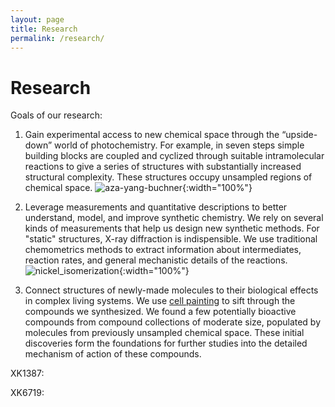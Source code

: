 ```yaml
---
layout: page
title: Research
permalink: /research/
---
```

# Research

<script>
    ChemDoodle.DEFAULT_STYLES.bondLength_2D = 16;
    ChemDoodle.DEFAULT_STYLES.bonds_width_2D = .6;
    ChemDoodle.DEFAULT_STYLES.bonds_saturationWidthAbs_2D = 2.6;
    ChemDoodle.DEFAULT_STYLES.bonds_hashSpacing_2D = 2.5;
    ChemDoodle.DEFAULT_STYLES.atoms_font_size_2D = 10;
    ChemDoodle.DEFAULT_STYLES.atoms_font_families_2D = ['Helvetica', 'Arial', 'sans-serif'];
    ChemDoodle.DEFAULT_STYLES.atoms_displayTerminalCarbonLabels_2D = true;
    ChemDoodle.DEFAULT_STYLES.atoms_useJMOLColors = true;
</script>

Goals of our research:
1. Gain experimental access to new chemical space through the “upside-down” world of photochemistry. For example, in seven steps simple building blocks are coupled and cyclized through suitable intramolecular reactions to give a series of structures with substantially increased structural complexity. These structures occupy unsampled regions of chemical space.
![aza-yang-buchner](/_assets/aza_yang_buchner.png){:width="100%"}


2. Leverage measurements and quantitative descriptions to better understand, model, and improve synthetic chemistry. We rely on several kinds of measurements that help us design new synthetic methods. For "static" structures, X-ray diffraction is indispensible. We use traditional chemometrics methods to extract information about intermediates, reaction rates, and general mechanistic details of the reactions.
![nickel_isomerization](/_assets/isomerization.png){:width="100%"}


3. Connect structures of newly-made molecules to their biological effects in complex living systems. We use [cell painting](https://jump-cellpainting.broadinstitute.org/) to sift through the compounds we synthesized. We found a few potentially bioactive compounds from compound collections of moderate size, populated by molecules from previously unsampled chemical space. These initial discoveries form the foundations for further studies into the detailed mechanism of action of these compounds.



XK1387:
<script>
    let Canvas2 = new ChemDoodle.ViewerCanvas('Canvas2', 150, 150);
    Canvas2.emptyMessage = 'No Data Loaded!';
		let XK1387MolFile = 'XK1387\n  ChemDodl05152312542D 0   0.00000     0.00000     0\n[Insert Comment Here]\n 23 26  0  0  0  0  0  0  0  0  1 V2000\n    1.6276    0.8532    1.0500 C   0  0  0  0  0  0  0  0  0  0  0  0\n   -4.7961    1.2632   -1.0500 C   0  0  0  0  0  0  0  0  0  0  0  0\n   -3.9279    1.7594   -1.0500 O   0  0  0  0  0  0  0  0  0  0  0  0\n   -3.0641    1.2557   -1.0500 C   0  0  0  0  0  0  0  0  0  0  0  0\n   -2.1959    1.7519   -1.0500 C   0  0  0  0  0  0  0  0  0  0  0  0\n   -3.0684    0.2557   -1.0500 C   0  0  0  0  0  0  0  0  0  0  0  0\n   -1.3320    1.2481   -1.0500 C   0  0  0  0  0  0  0  0  0  0  0  0\n   -2.2046   -0.2481   -1.0500 C   0  0  0  0  0  0  0  0  0  0  0  0\n   -1.3364    0.2481   -1.0500 C   0  0  0  0  0  0  0  0  0  0  0  0\n   -0.4726   -0.2557   -1.0500 C   0  0  0  0  0  0  0  0  0  0  0  0\n    0.3956    0.2406   -1.0500 C   0  0  0  0  0  0  0  0  0  0  0  0\n   -0.4769   -1.2557   -1.0500 C   0  0  0  0  0  0  0  0  0  0  0  0\n    1.2595   -0.2632   -1.0500 C   0  0  0  0  0  0  0  0  0  0  0  0\n    0.3869   -1.7594   -1.0500 C   0  0  0  0  0  0  0  0  0  0  0  0\n    2.2119    0.0416   -0.9500 C   0  0  0  0  0  0  0  0  0  0  0  0\n    1.2551   -1.2632   -1.0500 C   0  0  0  0  0  0  0  0  0  0  0  0\n    3.1643    0.3465   -1.0500 N   0  0  0  0  0  0  0  0  0  0  0  0\n    2.7961   -0.7699   -1.0500 C   0  0  0  0  0  0  0  0  0  0  0  0\n    2.2048   -1.5764   -1.0500 C   0  0  0  0  0  0  0  0  0  0  0  0\n    2.2189    1.6597    0.9500 C   0  0  0  0  0  0  0  0  0  0  0  0\n    3.1686    1.3465    0.9500 C   0  0  0  0  0  0  0  0  0  0  0  0\n    3.7961   -0.7743    0.9500 C   0  0  0  0  0  0  0  0  0  0  0  0\n    4.7961   -0.7786    0.9500 N   0  0  0  0  0  0  0  0  0  0  0  0\n 15  1  1  0  0  0  0\n  2  3  1  0  0  0  0\n  3  4  1  0  0  0  0\n  4  6  1  0  0  0  0\n  6  8  2  0  0  0  0\n  8  9  1  0  0  0  0\n  9 10  1  0  0  0  0\n 10 12  1  0  0  0  0\n 12 14  2  0  0  0  0\n 14 16  1  0  0  0  0\n 16 13  2  0  0  0  0\n 13 11  1  0  0  0  0\n 11 10  2  0  0  0  0\n 13 15  1  0  0  0  0\n 15 17  1  1  0  0  0\n 17 21  1  0  0  0  0\n 21 20  1  0  0  0  0\n 15 18  1  0  0  0  0\n 18 22  1  1  0  0  0\n 22 23  3  0  0  0  0\n 18 19  1  0  0  0  0\n 19 16  1  0  0  0  0\n  9  7  2  0  0  0  0\n  7  5  1  0  0  0  0\n  5  4  2  0  0  0  0\n 20  1  1  0  0  0  0\nM  END'
	let XK1387 = ChemDoodle.readMOL(XK1387MolFile);
    Canvas2.loadMolecule(XK1387);
	</script> XK6719:
<script>
    let Canvas1 = new ChemDoodle.ViewerCanvas('Canvas1', 150, 150);
    Canvas1.emptyMessage = 'No Data Loaded!';
    let XK6719MolFile =
        'XK6719\n  ChemDodl05152312332D 0   0.00000     0.00000     0\n[Insert Comment Here]\n 35 40  0  0  0  0  0  0  0  0  1 V2000\n   -1.0797    2.9960    2.0000 C   0  0  0  0  0  0  0  0  0  0  0  0\n   -2.0785    3.0458    2.0000 C   0  0  0  0  0  0  0  0  0  0  0  0\n   -2.1283    2.0471    2.0000 O   0  0  0  0  0  0  0  0  0  0  0  0\n   -3.0772    3.0956    2.0000 C   0  0  0  0  0  0  0  0  0  0  0  0\n   -2.0287    4.0446    2.0000 C   0  0  0  0  0  0  0  0  0  0  0  0\n   -1.2882    1.5046    2.0000 C   0  0  0  0  0  0  0  0  0  0  0  0\n   -1.3380    0.5058    2.0000 N   0  0  0  0  0  0  0  0  0  0  0  0\n   -0.3984    1.9608    2.0000 O   0  0  0  0  0  0  0  0  0  0  0  0\n   -2.1753   -0.0410    2.0000 C   0  0  0  0  0  0  0  0  0  0  0  0\n   -0.5593   -0.1215    2.0000 C   0  0  0  0  0  0  0  0  0  0  0  0\n   -3.1419    0.2154    2.0000 C   0  0  0  0  0  0  0  0  0  0  0  0\n   -1.9141   -1.0062    2.0000 C   0  0  0  0  0  0  0  0  0  0  0  0\n   -0.9153   -1.0560    2.0000 C   0  0  0  0  0  0  0  0  0  0  0  0\n   -3.8472   -0.4935    0.0000 C   0  0  0  0  0  0  0  0  0  0  0  0\n   -2.6194   -1.7151    2.0000 C   0  0  0  0  0  0  0  0  0  0  0  0\n   -0.3685   -1.8933    2.0000 C   0  0  0  0  0  0  0  0  0  0  0  0\n   -3.5859   -1.4588    0.0000 C   0  0  0  0  0  0  0  0  0  0  0  0\n   -1.3529   -1.7172    2.0000 C   0  0  0  0  0  0  0  0  0  0  0  0\n    0.3207   -1.1688    2.0000 C   0  0  0  0  0  0  0  0  0  0  0  0\n    0.1076   -2.7727    2.0000 C   0  0  0  0  0  0  0  0  0  0  0  0\n   -2.1043   -2.3771    2.0000 C   0  0  0  0  0  0  0  0  0  0  0  0\n    0.1396   -0.1853    2.0000 O   0  0  0  0  0  0  0  0  0  0  0  0\n    1.2228   -1.6004    2.0000 O   0  0  0  0  0  0  0  0  0  0  0  0\n   -0.2831   -3.6932    2.0000 C   0  0  0  0  0  0  0  0  0  0  0  0\n    1.0910   -2.5916    1.9000 C   0  0  0  0  0  0  0  0  0  0  0  0\n   -2.0569   -3.3760    2.0000 C   0  0  0  0  0  0  0  0  0  0  0  0\n   -1.2464   -3.9617    2.0000 C   0  0  0  0  0  0  0  0  0  0  0  0\n    2.0907   -2.5667    1.9000 C   0  0  0  0  0  0  0  0  0  0  0  0\n    1.1160   -3.5913   -0.1000 C   0  0  0  0  0  0  0  0  0  0  0  0\n    2.1157   -3.5664    0.0000 N   0  0  0  0  0  0  0  0  0  0  0  0\n    2.9440   -2.0452   -0.1000 C   0  0  0  0  0  0  0  0  0  0  0  0\n    2.9939   -4.0446    0.0000 C   0  0  0  0  0  0  0  0  0  0  0  0\n    3.8222   -2.5234    0.0000 C   0  0  0  0  0  0  0  0  0  0  0  0\n    3.8472   -3.5231   -2.0000 C   0  0  0  0  0  0  0  0  0  0  0  0\n    2.0907   -1.5667    0.0000 H   0  0  0  0  0  0  0  0  0  0  0  0\n  1  2  1  0  0  0  0\n  2  4  1  0  0  0  0\n  2  5  1  0  0  0  0\n  2  3  1  0  0  0  0\n  3  6  1  0  0  0  0\n  6  8  2  0  0  0  0\n  6  7  1  0  0  0  0\n  7 10  1  0  0  0  0\n 16 13  1  1  0  0  0\n 16 18  1  0  0  0  0\n 18 21  2  0  0  0  0\n 21 26  1  0  0  0  0\n 26 27  2  0  0  0  0\n 27 24  1  0  0  0  0\n 24 20  2  0  0  0  0\n 20 16  1  0  0  0  0\n 20 25  1  0  0  0  0\n 25 29  1  0  0  0  0\n 29 30  1  0  0  0  0\n 30 32  1  0  0  0  0\n 32 34  1  0  0  0  0\n 34 33  1  0  0  0  0\n 33 31  1  0  0  0  0\n 28 31  1  0  0  0  0\n 28 30  1  0  0  0  0\n 28 25  1  0  0  0  0\n 25 23  1  1  0  0  0\n 23 19  1  0  0  0  0\n 19 16  1  0  0  0  0\n 19 22  2  0  0  0  0\n 13 12  1  0  0  0  0\n 12 15  1  0  0  0  0\n 11  9  1  0  0  0  0\n  9 12  2  0  0  0  0\n  9  7  1  0  0  0  0\n 13 10  2  0  0  0  0\n 15 17  2  0  0  0  0\n 17 14  1  0  0  0  0\n 14 11  2  0  0  0  0\n 28 35  1  6  0  0  0\nM  END';
    let XK6719 = ChemDoodle.readMOL(XK6719MolFile);
    Canvas1.loadMolecule(XK6719);
</script>
